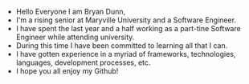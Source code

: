 - Hello Everyone I am Bryan Dunn,
- I'm a rising senior at Maryville University and a Software Engineer.
- I have spent the last year and a half working as a part-tine Software Engineer while attending university.
- During this time I have been committed to learning all that I can.
- I have gotten experience in a myriad of frameworks, technologies, languages, development processes, etc.
- I hope you all enjoy my Github!

<!---
ImSoDunn/ImSoDunn is a ✨ special ✨ repository because its `README.md` (this file) appears on your GitHub profile.
You can click the Preview link to take a look at your changes.
--->
